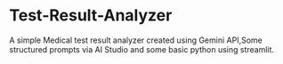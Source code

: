 # Test-Result-Analyzer
A simple Medical test result analyzer created using Gemini API,Some structured prompts via AI Studio and some basic python using streamlit.
